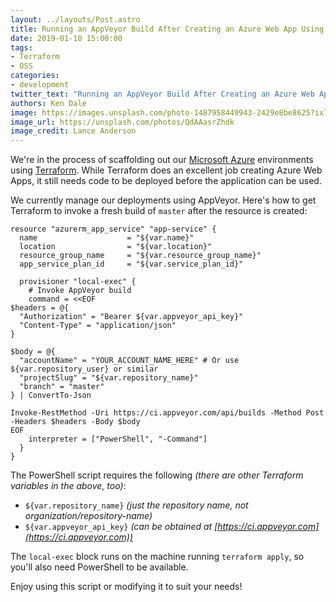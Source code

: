 ```yaml
---
layout: ../layouts/Post.astro
title: Running an AppVeyor Build After Creating an Azure Web App Using Terraform
date: 2019-01-10 15:00:00
tags:
- Terraform
- OSS
categories:
- development
twitter_text: "Running an AppVeyor Build After Creating an Azure Web App Using Terraform"
authors: Ken Dale
image: https://images.unsplash.com/photo-1487958449943-2429e8be8625?ixlib=rb-1.2.1&ixid=eyJhcHBfaWQiOjEyMDd9&auto=format&fit=crop&w=2100&q=80
image_url: https://unsplash.com/photos/QdAAasrZhdk
image_credit: Lance Anderson
---
```


We're in the process of scaffolding out our [Microsoft Azure](https://azure.microsoft.com) environments using [Terraform](https://www.terraform.io/). While Terraform does an excellent job creating Azure Web Apps, it still needs code to be deployed before the application can be used.

We currently manage our deployments using AppVeyor. Here's how to get Terraform to invoke a fresh build of `master` after the resource is created:

```
resource "azurerm_app_service" "app-service" {
  name                    = "${var.name}"
  location                = "${var.location}"
  resource_group_name     = "${var.resource_group_name}"
  app_service_plan_id     = "${var.service_plan_id}"

  provisioner "local-exec" {
    # Invoke AppVeyor build
    command = <<EOF
$headers = @{
  "Authorization" = "Bearer ${var.appveyor_api_key}"
  "Content-Type" = "application/json"
}

$body = @{
  "accountName" = "YOUR_ACCOUNT_NAME_HERE" # Or use ${var.repository_user} or similar
  "projectSlug" = "${var.repository_name}"
  "branch" = "master"
} | ConvertTo-Json

Invoke-RestMethod -Uri https://ci.appveyor.com/api/builds -Method Post -Headers $headers -Body $body
EOF
    interpreter = ["PowerShell", "-Command"]
  }
}
```

The PowerShell script requires the following *(there are other Terraform variables in the above, too)*:

- `${var.repository_name}` *(just the repository name, not organization/repository-name)*
- `${var.appveyor_api_key}` *(can be obtained at [https://ci.appveyor.com](https://ci.appveyor.com))*

The `local-exec` block runs on the machine running `terraform apply`, so you'll also need PowerShell to be available.

Enjoy using this script or modifying it to suit your needs!
